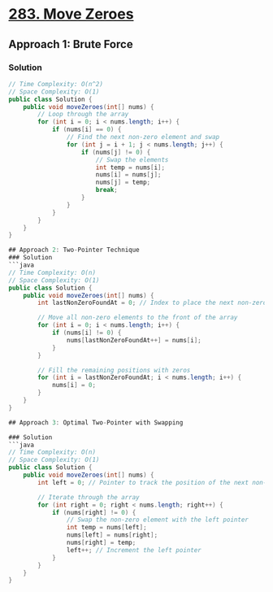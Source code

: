 # [283. Move Zeroes](https://leetcode.com/problems/move-zeroes/)

## Approach 1: Brute Force

### Solution
```java
// Time Complexity: O(n^2)
// Space Complexity: O(1)
public class Solution {
    public void moveZeroes(int[] nums) {
        // Loop through the array
        for (int i = 0; i < nums.length; i++) {
            if (nums[i] == 0) {
                // Find the next non-zero element and swap
                for (int j = i + 1; j < nums.length; j++) {
                    if (nums[j] != 0) {
                        // Swap the elements
                        int temp = nums[i];
                        nums[i] = nums[j];
                        nums[j] = temp;
                        break;
                    }
                }
            }
        }
    }
}

## Approach 2: Two-Pointer Technique
### Solution
```java
// Time Complexity: O(n)
// Space Complexity: O(1)
public class Solution {
    public void moveZeroes(int[] nums) {
        int lastNonZeroFoundAt = 0; // Index to place the next non-zero element

        // Move all non-zero elements to the front of the array
        for (int i = 0; i < nums.length; i++) {
            if (nums[i] != 0) {
                nums[lastNonZeroFoundAt++] = nums[i];
            }
        }

        // Fill the remaining positions with zeros
        for (int i = lastNonZeroFoundAt; i < nums.length; i++) {
            nums[i] = 0;
        }
    }
}

## Approach 3: Optimal Two-Pointer with Swapping

### Solution
```java
// Time Complexity: O(n)
// Space Complexity: O(1)
public class Solution {
    public void moveZeroes(int[] nums) {
        int left = 0; // Pointer to track the position of the next non-zero element

        // Iterate through the array
        for (int right = 0; right < nums.length; right++) {
            if (nums[right] != 0) {
                // Swap the non-zero element with the left pointer
                int temp = nums[left];
                nums[left] = nums[right];
                nums[right] = temp;
                left++; // Increment the left pointer
            }
        }
    }
}
